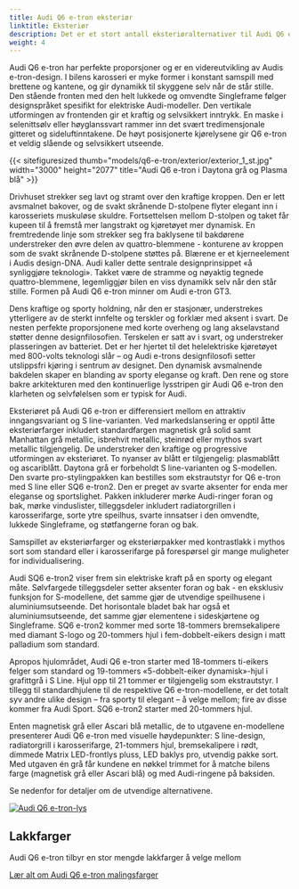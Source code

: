 ```yaml
---
title: Audi Q6 e-tron eksteriør
linktitle: Eksteriør
description: Det er et stort antall eksteriøralternativer til Audi Q6 e-tron. Lakkfarger, karosseriformer, hjul, lakkstiler, forskjellig optikk, farge på grillen, speiltyper og mange flere alternativer som gjør det mulig å bestille bilen etter dine preferanser.
weight: 4
---
```

<!-- markdownlint-disable MD033 -->
Audi Q6 e-tron har perfekte proporsjoner og er en videreutvikling av Audis e-tron-design. I bilens karosseri er myke former i konstant samspill med brettene og kantene, og gir dynamikk til skyggene selv når de står stille. Den stående fronten med den helt lukkede og omvendte Singleframe følger designspråket spesifikt for elektriske Audi-modeller. Den vertikale utformingen av frontenden gir et kraftig og selvsikkert inntrykk. En maske i selenittsølv eller høyglanssvart rammer inn det svært tredimensjonale gitteret og sideluftinntakene. De høyt posisjonerte kjørelysene gir Q6 e-tron et veldig slående og selvsikkert utseende.

{{< sitefiguresized thumb="models/q6-e-tron/exterior/exterior_1_st.jpg" width="3000" height="2077" title="Audi Q6 e-tron i Daytona grå og Plasma blå" >}}

Drivhuset strekker seg lavt og stramt over den kraftige kroppen. Den er lett avsmalnet bakover, og de svakt skrånende D-stolpene flyter elegant inn i karosseriets muskuløse skuldre. Fortsettelsen mellom D-stolpen og taket får kupeen til å fremstå mer langstrakt og kjøretøyet mer dynamisk. En fremtredende linje som strekker seg fra baklysene til bakdørene understreker den øvre delen av quattro-blemmene - konturene av kroppen som de svakt skrånende D-stolpene støttes på. Blærene er et kjerneelement i Audis design-DNA. Audi kaller dette sentrale designprinsippet «å synliggjøre teknologi». Takket være de stramme og nøyaktig tegnede quattro-blemmene, legemliggjør bilen en viss dynamikk selv når den står stille. Formen på Audi Q6 e-tron minner om Audi e-tron GT3.

Dens kraftige og sporty holdning, når den er stasjonær, understrekes ytterligere av de sterkt innfelte og terskler og forklær med aksent i svart. De nesten perfekte proporsjonene med korte overheng og lang akselavstand støtter denne designfilosofien. Terskelen er satt av i svart, og understreker plasseringen av batteriet. Det er her hjertet til det helelektriske kjøretøyet med 800-volts teknologi slår – og Audi e-trons designfilosofi setter utslippsfri kjøring i sentrum av designet. Den dynamisk avsmalnende bakdelen skaper en blanding av sporty eleganse og kraft. Den rene og store bakre arkitekturen med den kontinuerlige lysstripen gir Audi Q6 e-tron den klarheten og selvfølelsen som er typisk for Audi.

Eksteriøret på Audi Q6 e-tron er differensiert mellom en attraktiv inngangsvariant og S line-varianten. Ved markedslansering er opptil åtte eksteriørfarger inkludert standardfargen magnetisk grå solid samt Manhattan grå metallic, isbrehvit metallic, steinrød eller mythos svart metallic tilgjengelig. De understreker den kraftige og progressive utformingen av eksteriøret. To nyanser av blått er tilgjengelig: plasmablått og ascariblått. Daytona grå er forbeholdt S line-varianten og S-modellen. Den svarte pro-stylingpakken kan bestilles som ekstrautstyr for Q6 e-tron med S line eller SQ6 e-tron2. Den er preget av svarte aksenter for enda mer eleganse og sportslighet. Pakken inkluderer mørke Audi-ringer foran og bak, mørke vinduslister, tilleggsdeler inkludert radiatorgrillen i karosserifarge, sorte ytre speilhus, svarte innsatser i den omvendte, lukkede Singleframe, og støtfangerne foran og bak.

Samspillet av eksteriørfarger og eksteriørpakker med kontrastlakk i mythos sort som standard eller i karosserifarge på forespørsel gir mange muligheter for individualisering.

Audi SQ6 e-tron2 viser frem sin elektriske kraft på en sporty og elegant måte. Sølvfargede tilleggsdeler setter aksenter foran og bak - en eksklusiv funksjon for S-modellene, det samme gjør de utvendige speilhusene i aluminiumsutseende. Det horisontale bladet bak har også et aluminiumsutseende, det samme gjør elementene i sideskjørtene og Singleframe. SQ6 e-tron2 kommer med sorte 18-tommers bremsekalipere med diamant S-logo og 20-tommers hjul i fem-dobbelt-eikers design i matt palladium som standard.

Apropos hjulområdet, Audi Q6 e-tron starter med 18-tommers ti-eikers felger som standard og 19-tommers «5-dobbelt-eiker dynamisk»-hjul i grafittgrå i S Line. Hjul opp til 21 tommer er tilgjengelig som ekstrautstyr. I tillegg til standardhjulene til de respektive Q6 e-tron-modellene, er det totalt syv andre ulike design – fra sporty til elegant – å velge mellom; fire av disse kommer fra Audi Sport. SQ6 e-tron2 starter med 20-tommers hjul.

Enten magnetisk grå eller Ascari blå metallic, de to utgavene en-modellene presenterer Audi Q6 e-tron med visuelle høydepunkter: S line-design, radiatorgrill i karosserifarge, 21-tommers hjul, bremsekalipere i rødt, dimmede Matrix LED-frontlys pluss, LED baklys pro, utvendig pakke sort. Med utgaven én grå får kundene en nøkkel trimmet for å matche bilens farge (magnetisk grå eller Ascari blå) og med Audi-ringene på baksiden.

Se nedenfor for detaljer om de utvendige alternativene.

<div class="container p-3 mb-4 bg-body-tertiary rounded border">
<a href="paint/"><img src="https://media.electrichasgoneaudi.net/multimedia/models/q6-e-tron/exterior/paint/plasmablue_1_st.jpg" class="img-fluid mb- 2" class="img-fluid" alt="Audi Q6 e-tron-lys" ></a>
<h2>Lakkfarger</h2>
<p>
Audi Q6 e-tron tilbyr en stor mengde lakkfarger å velge mellom
</p>
<a href="paint/" class="btn btn-outline-primary" role="button">Lær alt om Audi Q6 e-tron malingsfarger</a>
</div>